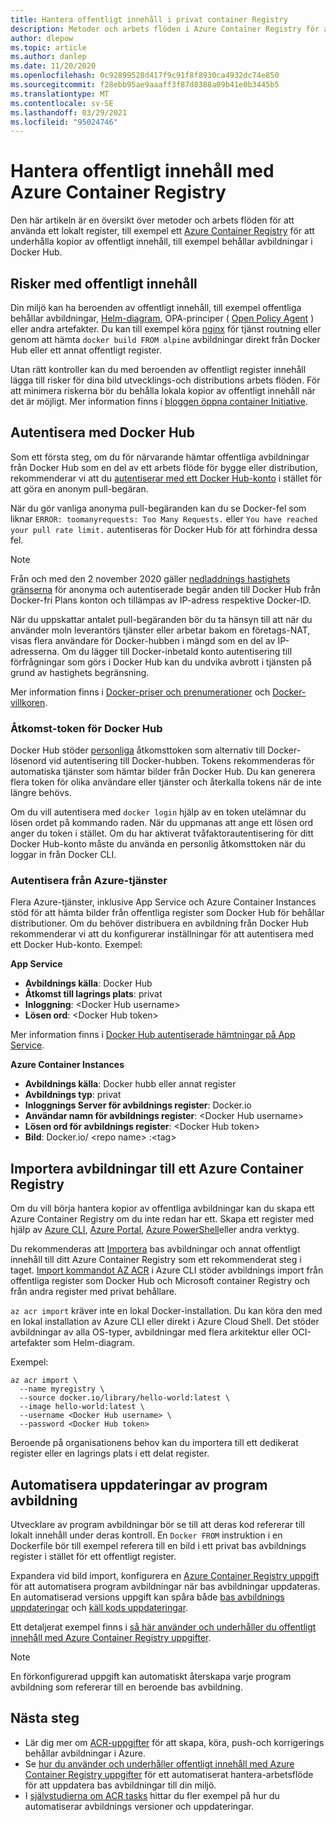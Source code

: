 ```yaml
---
title: Hantera offentligt innehåll i privat container Registry
description: Metoder och arbets flöden i Azure Container Registry för att hantera beroenden i offentliga avbildningar från Docker Hub och annat offentligt innehåll
author: dlepow
ms.topic: article
ms.author: danlep
ms.date: 11/20/2020
ms.openlocfilehash: 0c92899528d417f9c91f8f8930ca4932dc74e850
ms.sourcegitcommit: f28ebb95ae9aaaff3f87d8388a09b41e0b3445b5
ms.translationtype: MT
ms.contentlocale: sv-SE
ms.lasthandoff: 03/29/2021
ms.locfileid: "95024746"
---
```

# <a name="manage-public-content-with-azure-container-registry"></a>Hantera offentligt innehåll med Azure Container Registry

Den här artikeln är en översikt över metoder och arbets flöden för att använda ett lokalt register, till exempel ett [Azure Container Registry](container-registry-intro.md) för att underhålla kopior av offentligt innehåll, till exempel behållar avbildningar i Docker Hub. 


## <a name="risks-with-public-content"></a>Risker med offentligt innehåll

Din miljö kan ha beroenden av offentligt innehåll, till exempel offentliga behållar avbildningar, [Helm-diagram](https://helm.sh/), OPA-principer ( [Open Policy Agent](https://www.openpolicyagent.org/) ) eller andra artefakter. Du kan till exempel köra [nginx](https://hub.docker.com/_/nginx) för tjänst routning eller genom att hämta `docker build FROM alpine` avbildningar direkt från Docker Hub eller ett annat offentligt register. 

Utan rätt kontroller kan du med beroenden av offentligt register innehåll lägga till risker för dina bild utvecklings-och distributions arbets flöden. För att minimera riskerna bör du behålla lokala kopior av offentligt innehåll när det är möjligt. Mer information finns i [bloggen öppna container Initiative](https://opencontainers.org/posts/blog/2020-10-30-consuming-public-content/). 

## <a name="authenticate-with-docker-hub"></a>Autentisera med Docker Hub

Som ett första steg, om du för närvarande hämtar offentliga avbildningar från Docker Hub som en del av ett arbets flöde för bygge eller distribution, rekommenderar vi att du [autentiserar med ett Docker Hub-konto](https://docs.docker.com/docker-hub/download-rate-limit/#how-do-i-authenticate-pull-requests) i stället för att göra en anonym pull-begäran.

När du gör vanliga anonyma pull-begäranden kan du se Docker-fel som liknar `ERROR: toomanyrequests: Too Many Requests.` eller `You have reached your pull rate limit.` autentiseras för Docker Hub för att förhindra dessa fel.

> [!NOTE]
> Från och med den 2 november 2020 gäller [nedladdnings hastighets gränserna](https://docs.docker.com/docker-hub/download-rate-limit) för anonyma och autentiserade begär anden till Docker Hub från Docker-fri Plans konton och tillämpas av IP-adress respektive Docker-ID. 
>
> När du uppskattar antalet pull-begäranden bör du ta hänsyn till att när du använder moln leverantörs tjänster eller arbetar bakom en företags-NAT, visas flera användare för Docker-hubben i mängd som en del av IP-adresserna. Om du lägger till Docker-inbetald konto autentisering till förfrågningar som görs i Docker Hub kan du undvika avbrott i tjänsten på grund av hastighets begränsning.
>
> Mer information finns i [Docker-priser och prenumerationer](https://www.docker.com/pricing) och [Docker-villkoren](https://www.docker.com/legal/docker-terms-service).

### <a name="docker-hub-access-token"></a>Åtkomst-token för Docker Hub

Docker Hub stöder [personliga](https://docs.docker.com/docker-hub/access-tokens/) åtkomsttoken som alternativ till Docker-lösenord vid autentisering till Docker-hubben. Tokens rekommenderas för automatiska tjänster som hämtar bilder från Docker Hub. Du kan generera flera token för olika användare eller tjänster och återkalla tokens när de inte längre behövs.

Om du vill autentisera med `docker login` hjälp av en token utelämnar du lösen ordet på kommando raden. När du uppmanas att ange ett lösen ord anger du token i stället. Om du har aktiverat tvåfaktorautentisering för ditt Docker Hub-konto måste du använda en personlig åtkomsttoken när du loggar in från Docker CLI.

### <a name="authenticate-from-azure-services"></a>Autentisera från Azure-tjänster

Flera Azure-tjänster, inklusive App Service och Azure Container Instances stöd för att hämta bilder från offentliga register som Docker Hub för behållar distributioner. Om du behöver distribuera en avbildning från Docker Hub rekommenderar vi att du konfigurerar inställningar för att autentisera med ett Docker Hub-konto. Exempel:

**App Service**

* **Avbildnings källa**: Docker Hub
* **Åtkomst till lagrings plats**: privat
* **Inloggning**: \<Docker Hub username>
* **Lösen ord**: \<Docker Hub token>

Mer information finns i [Docker Hub autentiserade hämtningar på App Service](https://azure.github.io/AppService/2020/10/15/Docker-Hub-authenticated-pulls-on-App-Service.html).

**Azure Container Instances**

* **Avbildnings källa**: Docker hubb eller annat register
* **Avbildnings typ**: privat
* **Inloggnings Server för avbildnings register**: Docker.io
* **Användar namn för avbildnings register**: \<Docker Hub username>
* **Lösen ord för avbildnings register**: \<Docker Hub token>
* **Bild**: Docker.io/ \<repo name\> :\<tag>

## <a name="import-images-to-an-azure-container-registry"></a>Importera avbildningar till ett Azure Container Registry
 
Om du vill börja hantera kopior av offentliga avbildningar kan du skapa ett Azure Container Registry om du inte redan har ett. Skapa ett register med hjälp av [Azure CLI](container-registry-get-started-azure-cli.md), [Azure Portal](container-registry-get-started-portal.md), [Azure PowerShell](container-registry-get-started-powershell.md)eller andra verktyg. 

Du rekommenderas att [Importera](container-registry-import-images.md) bas avbildningar och annat offentligt innehåll till ditt Azure Container Registry som ett rekommenderat steg i taget. [Import kommandot AZ ACR](/cli/azure/acr#az_acr_import) i Azure CLI stöder avbildnings import från offentliga register som Docker Hub och Microsoft container Registry och från andra register med privat behållare. 

`az acr import` kräver inte en lokal Docker-installation. Du kan köra den med en lokal installation av Azure CLI eller direkt i Azure Cloud Shell. Det stöder avbildningar av alla OS-typer, avbildningar med flera arkitektur eller OCI-artefakter som Helm-diagram.

Exempel:

```azurecli-interactive
az acr import \
  --name myregistry \
  --source docker.io/library/hello-world:latest \
  --image hello-world:latest \
  --username <Docker Hub username> \
  --password <Docker Hub token>
```

Beroende på organisationens behov kan du importera till ett dedikerat register eller en lagrings plats i ett delat register.

## <a name="automate-application-image-updates"></a>Automatisera uppdateringar av program avbildning

Utvecklare av program avbildningar bör se till att deras kod refererar till lokalt innehåll under deras kontroll. En `Docker FROM` instruktion i en Dockerfile bör till exempel referera till en bild i ett privat bas avbildnings register i stället för ett offentligt register. 

Expandera vid bild import, konfigurera en [Azure Container Registry uppgift](container-registry-tasks-overview.md) för att automatisera program avbildningar när bas avbildningar uppdateras. En automatiserad versions uppgift kan spåra både [bas avbildnings uppdateringar](container-registry-tasks-base-images.md) och [käll kods uppdateringar](container-registry-tasks-overview.md#trigger-task-on-source-code-update).

Ett detaljerat exempel finns i [så här använder och underhåller du offentligt innehåll med Azure Container Registry uppgifter](tasks-consume-public-content.md). 

> [!NOTE]
> En förkonfigurerad uppgift kan automatiskt återskapa varje program avbildning som refererar till en beroende bas avbildning. 
 
## <a name="next-steps"></a>Nästa steg
 
* Lär dig mer om [ACR-uppgifter](container-registry-tasks-overview.md) för att skapa, köra, push-och korrigerings behållar avbildningar i Azure.
* Se [hur du använder och underhåller offentligt innehåll med Azure Container Registry uppgifter](tasks-consume-public-content.md) för ett automatiserat hantera-arbetsflöde för att uppdatera bas avbildningar till din miljö. 
* I [självstudierna om ACR tasks](container-registry-tutorial-quick-task.md) hittar du fler exempel på hur du automatiserar avbildnings versioner och uppdateringar.
